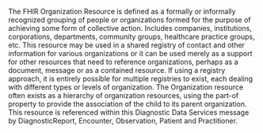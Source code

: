 The FHIR Organization Resource is defined as a formally or informally recognized grouping of people or organizations formed for the purpose of achieving some form of collective action. Includes companies, institutions, corporations, departments, community groups, healthcare practice groups, etc.
This resource may be used in a shared registry of contact and other information for various organizations or it can be used merely as a support for other resources that need to reference organizations, perhaps as a document, message or as a contained resource. If using a registry approach, it is entirely possible for multiple registries to exist, each dealing with different types or levels of organization.
The Organization resource often exists as a hierarchy of organization resources, using the part-of property to provide the association of the child to its parent organization.
This resource is referenced within this Diagnostic Data Services message by DiagnosticReport, Encounter, Observation, Patient and Practitioner.

